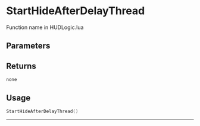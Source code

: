 # StartHideAfterDelayThread
Function name in HUDLogic.lua
## Parameters

## Returns
`none`
## Usage
```lua
StartHideAfterDelayThread()
```
---
